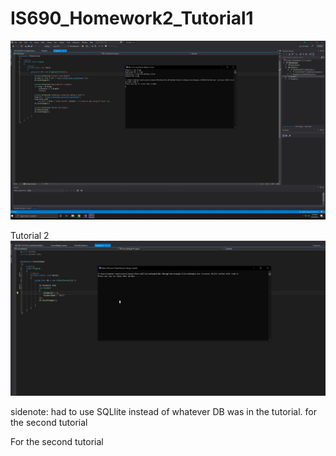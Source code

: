 # IS690_Homework2_Tutorial1
![Screenshot 1](/EFGetStarted/IS690_hw2_sc_1.jpg)

Tutorial 2
![Screenshot 2](/Tutorial2/IS690_hw2_sc_2.jpg)



sidenote: had to use SQLlite instead of whatever DB was in the tutorial. for the second tutorial

For the second tutorial 
